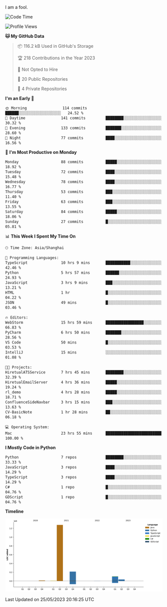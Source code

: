 I am a fool.

<!--START_SECTION:waka-->
![Code Time](http://img.shields.io/badge/Code%20Time-432%20hrs%2058%20mins-blue)

![Profile Views](http://img.shields.io/badge/Profile%20Views-3-blue)

**🐱 My GitHub Data** 

> 📦 116.2 kB Used in GitHub's Storage 
 > 
> 🏆 218 Contributions in the Year 2023
 > 
> 🚫 Not Opted to Hire
 > 
> 📜 20 Public Repositories 
 > 
> 🔑 4 Private Repositories 
 > 
**I'm an Early 🐤** 

```text
🌞 Morning                114 commits         ██████░░░░░░░░░░░░░░░░░░░   24.52 % 
🌆 Daytime                141 commits         ████████░░░░░░░░░░░░░░░░░   30.32 % 
🌃 Evening                133 commits         ███████░░░░░░░░░░░░░░░░░░   28.60 % 
🌙 Night                  77 commits          ████░░░░░░░░░░░░░░░░░░░░░   16.56 % 
```
📅 **I'm Most Productive on Monday** 

```text
Monday                   88 commits          █████░░░░░░░░░░░░░░░░░░░░   18.92 % 
Tuesday                  72 commits          ████░░░░░░░░░░░░░░░░░░░░░   15.48 % 
Wednesday                78 commits          ████░░░░░░░░░░░░░░░░░░░░░   16.77 % 
Thursday                 53 commits          ███░░░░░░░░░░░░░░░░░░░░░░   11.40 % 
Friday                   63 commits          ███░░░░░░░░░░░░░░░░░░░░░░   13.55 % 
Saturday                 84 commits          █████░░░░░░░░░░░░░░░░░░░░   18.06 % 
Sunday                   27 commits          █░░░░░░░░░░░░░░░░░░░░░░░░   05.81 % 
```


📊 **This Week I Spent My Time On** 

```text
🕑︎ Time Zone: Asia/Shanghai

💬 Programming Languages: 
TypeScript               10 hrs 9 mins       ███████████░░░░░░░░░░░░░░   42.46 % 
Python                   5 hrs 57 mins       ██████░░░░░░░░░░░░░░░░░░░   24.93 % 
JavaScript               3 hrs 9 mins        ███░░░░░░░░░░░░░░░░░░░░░░   13.21 % 
HTML                     1 hr                █░░░░░░░░░░░░░░░░░░░░░░░░   04.22 % 
JSON                     49 mins             █░░░░░░░░░░░░░░░░░░░░░░░░   03.46 % 

🔥 Editors: 
WebStorm                 15 hrs 59 mins      █████████████████░░░░░░░░   66.83 % 
PyCharm                  6 hrs 50 mins       ███████░░░░░░░░░░░░░░░░░░   28.56 % 
VS Code                  50 mins             █░░░░░░░░░░░░░░░░░░░░░░░░   03.53 % 
IntelliJ                 15 mins             ░░░░░░░░░░░░░░░░░░░░░░░░░   01.08 % 

🐱‍💻 Projects: 
HiretualATSService       7 hrs 45 mins       ████████░░░░░░░░░░░░░░░░░   32.39 % 
HiretualEmailServer      4 hrs 36 mins       █████░░░░░░░░░░░░░░░░░░░░   19.24 % 
rl_demo                  4 hrs 28 mins       █████░░░░░░░░░░░░░░░░░░░░   18.71 % 
ConfluenceSideNavbar     3 hrs 15 mins       ███░░░░░░░░░░░░░░░░░░░░░░   13.63 % 
CV-BasicNote             1 hr 28 mins        ██░░░░░░░░░░░░░░░░░░░░░░░   06.18 % 

💻 Operating System: 
Mac                      23 hrs 55 mins      █████████████████████████   100.00 % 
```

**I Mostly Code in Python** 

```text
Python                   7 repos             ████████░░░░░░░░░░░░░░░░░   33.33 % 
JavaScript               3 repos             ████░░░░░░░░░░░░░░░░░░░░░   14.29 % 
TypeScript               3 repos             ████░░░░░░░░░░░░░░░░░░░░░   14.29 % 
C#                       1 repo              █░░░░░░░░░░░░░░░░░░░░░░░░   04.76 % 
GDScript                 1 repo              █░░░░░░░░░░░░░░░░░░░░░░░░   04.76 % 
```



**Timeline**

![Lines of Code chart](https://raw.githubusercontent.com/VeejaLiu/VeejaLiu/master/assets/bar_graph.png)


 Last Updated on 25/05/2023 20:16:25 UTC
<!--END_SECTION:waka-->
